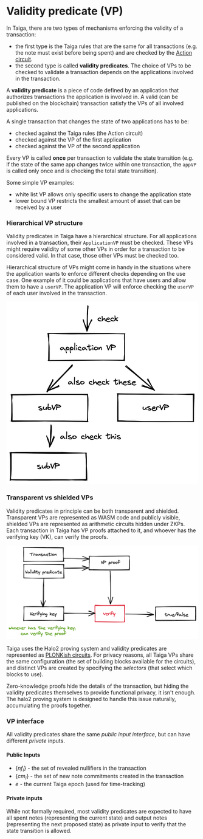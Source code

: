 # Validity predicate (VP)

In Taiga, there are two types of mechanisms enforcing the validity of a transaction: 
* the first type is the Taiga rules that are the same for all transactions (e.g. the note must exist before being spent) and are checked by the [Action circuit](./action.md).
* the second type is called **validity predicates**. The choice of VPs to be checked to validate a transaction depends on the applications involved in the transaction.

A **validity predicate** is a piece of code defined by an application that authorizes transactions the application is involved in.  A valid (can be published on the blockchain) transaction satisfy the VPs of all involved applications.

A single transaction that changes the state of two applications has to be:
* checked against the Taiga rules (the Action circuit)
* checked against the VP of the first application
* checked against the VP of the second application

Every VP is called **once** per transaction to validate the state transition (e.g. if the state of the same app changes twice within one transaction, the `appVP` is called only once and is checking the total state transition).

Some simple VP examples:
- white list VP allows only specific users to change the application state
- lower bound VP restricts the smallest amount of asset that can be received by a user

### Hierarchical VP structure
Validity predicates in Taiga have a hierarchical structure. For all applications involved in a transaction, their `ApplicationVP` must be checked. 
These VPs might require validity of some other VPs in order for a transaction to be considered valid. 
In that case, those other VPs must be checked too.

Hierarchical structure of VPs might come in handy in the situations where the application wants to enforce different checks depending on the use case. 
One example of it could be applications that have users and allow them to have a `userVP`. 
The application VP will enforce checking the `userVP` of each user involved in the transaction.

![img.png](images/vp_hierarchy.png)

### Transparent vs shielded VPs
Validity predicates in principle can be both transparent and shielded. Transparent VPs are represented as WASM code and publicly visible, 
shielded VPs are represented as arithmetic circuits hidden under ZKPs. Each transaction in Taiga has VP proofs attached to it, 
and whoever has the verifying key (VK), can verify the proofs.

![img.png](images/vp_img.png)

Taiga uses the Halo2 proving system and validity predicates are represented as [PLONKish circuits](https://zcash.github.io/halo2/concepts/arithmetization.html). 
For privacy reasons, all Taiga VPs share the same configuration (the set of building blocks available for the circuits), 
and distinct VPs are created by specifying the *selectors* (that select which blocks to use).

Zero-knowledge proofs hide the details of the transaction, but hiding the validity predicates themselves to provide functional privacy, it isn't enough.
The halo2 proving system is designed to handle this issue naturally, accumulating the proofs together.

### VP interface

All validity predicates share the same *public input interface*, but can have different *private* inputs.

#### Public Inputs

* $\{nf_i\}$ - the set of revealed nullifiers in the transaction
* $\{cm_i\}$ - the set of new note commitments created in the transaction
* $e$ - the current Taiga epoch (used for time-tracking)

#### Private inputs

While not formally required, most validity predicates are expected to have all spent notes (representing the current state) and output notes (representing the next proposed state) as private input to verify that the state transition is allowed.



